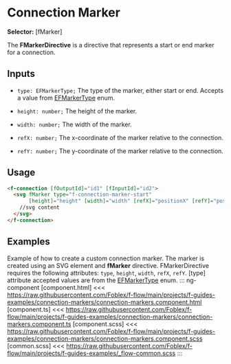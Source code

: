 ﻿# Connection Marker

**Selector:** [fMarker]

The **FMarkerDirective** is a directive that represents a start or end marker for a connection.

## Inputs

  - `type: EFMarkerType;` The type of the marker, either start or end. Accepts a value from [EFMarkerType](e-f-marker-type) enum.

  - `height: number;` The height of the marker.

  - `width: number;` The width of the marker.

  - `refX: number;` The x-coordinate of the marker relative to the connection.

  - `refY: number;` The y-coordinate of the marker relative to the connection.

## Usage

```html
<f-connection [fOutputId]="id1" [fInputId]="id2">
  <svg fMarker type="f-connection-marker-start" 
       [height]="height" [width]="width" [refX]="positionX" [refY]="positionY">
    //svg content
  </svg> 
</f-connection>
```

## Examples

Example of how to create a custom connection marker. The marker is created using an SVG element and **fMarker** directive. FMarkerDirective requires the following attributes: `type`, `height`, `width`, `refX`, `refY`. [type] attribute accepted values are from the [EFMarkerType](e-f-marker-type) enum.
::: ng-component <connection-markers></connection-markers>
[component.html] <<< https://raw.githubusercontent.com/Foblex/f-flow/main/projects/f-guides-examples/connection-markers/connection-markers.component.html
[component.ts] <<< https://raw.githubusercontent.com/Foblex/f-flow/main/projects/f-guides-examples/connection-markers/connection-markers.component.ts
[component.scss] <<< https://raw.githubusercontent.com/Foblex/f-flow/main/projects/f-guides-examples/connection-markers/connection-markers.component.scss
[common.scss] <<< https://raw.githubusercontent.com/Foblex/f-flow/main/projects/f-guides-examples/_flow-common.scss
:::

